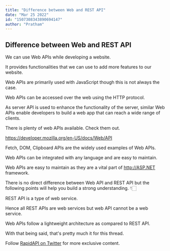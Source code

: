 ```yaml
---
title: "Difference between Web and REST API"
date: "Mar 25 2022"
id: "1507308343890694147"
author: "Pratham"
---
```


## Difference between Web and REST API

<Tweet>

We can use Web APIs while developing a website.

It provides functionalities that we can use to add more features to our website.

Web APIs are primarily used with JavaScript though this is not always the case.

</Tweet>

<Tweet>

Web APIs can be accessed over the web using the HTTP protocol.

As server API is used to enhance the functionality of the server, similar Web APIs enable developers to build a web app that can reach a wide range of clients.

</Tweet>

<Tweet>

There is plenty of web APIs available. Check them out.

https://developer.mozilla.org/en-US/docs/Web/API

</Tweet>

<Tweet>

Fetch, DOM, Clipboard APIs are the widely used examples of Web APIs.

</Tweet>

<Tweet>

Web APIs can be integrated with any language and are easy to maintain.

Web APIs are easy to maintain as they are a vital part of http://ASP.NET framework.

</Tweet>

<Tweet>

There is no direct difference between Web API and REST API but the following points will help you build a strong understanding. 👇🏻

</Tweet>

<Tweet>

REST API is a type of web service.

Hence all REST APIs are web services but web API cannot be a web service.

</Tweet>

<Tweet>

Web APIs follow a lightweight architecture as compared to REST API.

</Tweet>

<Tweet>

With that being said, that's pretty much it for this thread.

Follow [RapidAPI on Twitter](https://twitter.com/Rapid_API) for more exclusive content.

</Tweet>
